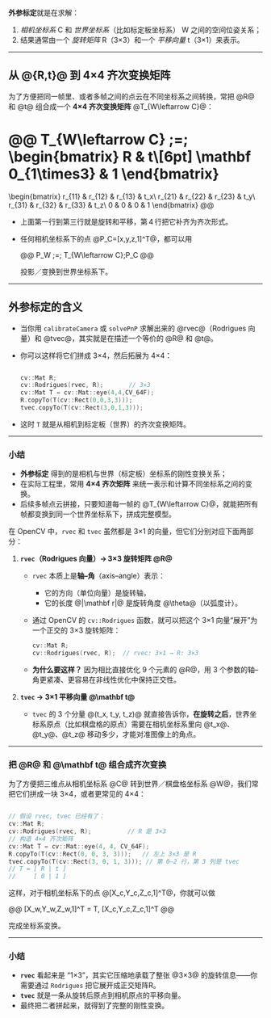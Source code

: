 **外参标定**就是在求解：

1. *相机坐标系* C 和 *世界坐标系*（比如标定板坐标系） W 之间的空间位姿关系；
2. 结果通常由一个 *旋转矩阵* R（3×3）和一个 *平移向量* t（3×1）来表示。

---

## 从 @\{R,t\}@ 到 4×4 齐次变换矩阵

为了方便把同一帧里、或者多帧之间的点云在不同坐标系之间转换，常把 @R@ 和 @t@ 组合成一个 **4×4 齐次变换矩阵** @T_{W\leftarrow C}@：

@@
T_{W\leftarrow C} \;=\;
\begin{bmatrix}
R & t\\[6pt]
\mathbf 0_{1\times3} & 1
\end{bmatrix}
=
\begin{bmatrix}
r_{11} & r_{12} & r_{13} & t_x\\
r_{21} & r_{22} & r_{23} & t_y\\
r_{31} & r_{32} & r_{33} & t_z\\
0      & 0      & 0      & 1
\end{bmatrix}
@@

* 上面第一行到第三行就是旋转和平移，第 4 行把它补齐为齐次形式。
* 任何相机坐标系下的点 @P_C=[x,y,z,1]^T@，都可以用

  @@
    P_W \;=\; T_{W\leftarrow C}\;P_C
  @@

  投影／变换到世界坐标系下。

---

## 外参标定的含义

* 当你用 `calibrateCamera` 或 `solvePnP` 求解出来的 @rvec@（Rodrigues 向量）和 @tvec@，其实就是在描述一个等价的 @R@ 和 @t@。
* 你可以这样将它们拼成 3×4，然后拓展为 4×4：

  ```cpp

  cv::Mat R;
  cv::Rodrigues(rvec, R);       // 3×3
  cv::Mat T = cv::Mat::eye(4,4,CV_64F);
  R.copyTo(T(cv::Rect(0,0,3,3)));
  tvec.copyTo(T(cv::Rect(3,0,1,3)));
  
  ```
* 这时 `T` 就是从相机到标定板（世界）的齐次变换矩阵。

---

### 小结

* **外参标定** 得到的是相机与世界（标定板）坐标系的刚性变换关系；
* 在实际工程里，常用 **4×4 齐次矩阵** 来统一表示和计算不同坐标系之间的变换。
* 后续多帧点云拼接，只要知道每一帧的 @T_{W\leftarrow C}@，就能把所有帧都变换到同一个世界坐标系下，拼成完整模型。


在 OpenCV 中，`rvec` 和 `tvec` 虽然都是 3×1 的向量，但它们分别对应下面两部分：

1. **`rvec`（Rodrigues 向量）→ 3×3 旋转矩阵 @R@**

   * `rvec` 本质上是**轴–角**（axis–angle）表示：

     * 它的方向（单位向量）是旋转轴，
     * 它的长度 @\|\mathbf r\|@ 是旋转角度 @\theta@（以弧度计）。
   * 通过 OpenCV 的 `cv::Rodrigues` 函数，就可以把这个 3×1 向量“展开”为一个正交的 3×3 旋转矩阵：

     ```cpp
     cv::Mat R;
     cv::Rodrigues(rvec, R);  // rvec: 3×1 → R: 3×3
     ```
   * **为什么要这样？**
     因为相比直接优化 9 个元素的 @R@，用 3 个参数的轴–角更紧凑、更容易在非线性优化中保持正交性。

2. **`tvec` → 3×1 平移向量 @\mathbf t@**

   * `tvec` 的 3 个分量 @(t_x, t_y, t_z)@ 就直接告诉你，**在旋转之后**，世界坐标系原点（比如棋盘格的原点）需要在相机坐标系里向 @t_x@、@t_y@、@t_z@ 移动多少，才能对准图像上的角点。

---

### 把 @R@ 和 @\mathbf t@ 组合成齐次变换

为了方便把三维点从相机坐标系 @C@ 转到世界／棋盘格坐标系 @W@，我们常把它们拼成一块 3×4，或者更常见的 4×4：

```cpp

// 假设 rvec, tvec 已经有了：
cv::Mat R;
cv::Rodrigues(rvec, R);          // R 是 3×3
// 构造 4×4 齐次矩阵
cv::Mat T = cv::Mat::eye(4, 4, CV_64F);
R.copyTo(T(cv::Rect(0, 0, 3, 3)));   // 左上 3×3 是 R
tvec.copyTo(T(cv::Rect(3, 0, 1, 3))); // 第 0–2 行，第 3 列是 tvec
// T = [ R | t ]
//     [ 0 | 1 ]

```

这样，对于相机坐标系下的点 @[X_c,Y_c,Z_c,1]^T@，你就可以做

@@
  [X_w,Y_w,Z_w,1]^T = T\, [X_c,Y_c,Z_c,1]^T
@@

完成坐标系变换。

---

### 小结

* **`rvec`** 看起来是 “1×3”，其实它压缩地承载了整张 @3×3@ 的旋转信息——你需要通过 `Rodrigues` 把它展开成正交矩阵R。
* **`tvec`** 就是一条从旋转后原点到相机原点的平移向量。
* 最终把二者拼起来，就得到了完整的刚性变换。

